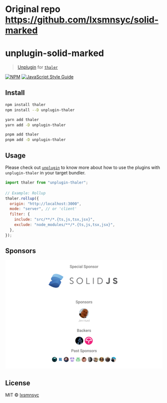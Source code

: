 # Original repo https://github.com/lxsmnsyc/solid-marked

# unplugin-solid-marked

> [Unplugin](https://github.com/unjs/unplugin) for [`thaler`](https://github.com/lxsmnsyc/thaler)

[![NPM](https://img.shields.io/npm/v/unplugin-thaler.svg)](https://www.npmjs.com/package/unplugin-thaler) [![JavaScript Style Guide](https://badgen.net/badge/code%20style/airbnb/ff5a5f?icon=airbnb)](https://github.com/airbnb/javascript)

## Install

```bash
npm install thaler
npm install --D unplugin-thaler
```

```bash
yarn add thaler
yarn add -D unplugin-thaler
```

```bash
pnpm add thaler
pnpm add -D unplugin-thaler
```

## Usage

Please check out [`unplugin`](https://github.com/unjs/unplugin) to know more about how to use the plugins with `unplugin-thaler` in your target bundler.

```js
import thaler from "unplugin-thaler";

// Example: Rollup
thaler.rollup({
  origin: "http://localhost:3000",
  mode: "server", // or 'client'
  filter: {
    include: "src/**/*.{ts,js,tsx,jsx}",
    exclude: "node_modules/**/*.{ts,js,tsx,jsx}",
  },
});
```

## Sponsors

![Sponsors](https://github.com/lxsmnsyc/sponsors/blob/main/sponsors.svg?raw=true)

## License

MIT © [lxsmnsyc](https://github.com/lxsmnsyc)
